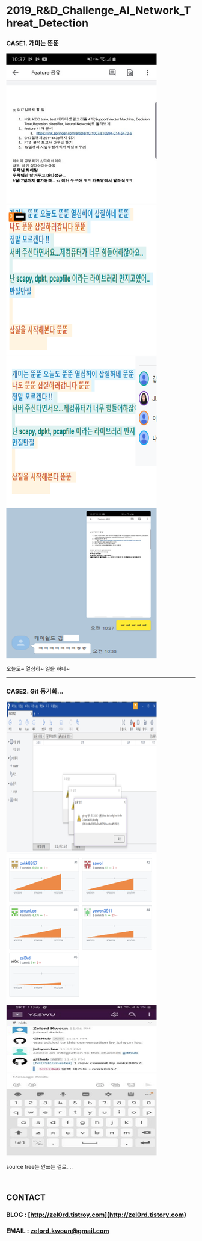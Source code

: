 **2019_R&D_Challenge_AI_Network_Threat_Detection**
==========

### CASE1. 개미는 뚠뚠

<img src="https://github.com/zel0rd/2019_R-D_Challenge_AI_Network_Threat_Detection/blob/master/References/story/Story1.jpeg" width="400px" height="400px" ></img><br/>
<img src="https://github.com/zel0rd/2019_R-D_Challenge_AI_Network_Threat_Detection/blob/master/References/story/Story2.png" width="400px" height="400px" ></img><br/>
<img src="https://github.com/zel0rd/2019_R-D_Challenge_AI_Network_Threat_Detection/blob/master/References/story/Story3.png" width="400px" height="400px" ></img><br/>
<img src="https://github.com/zel0rd/2019_R-D_Challenge_AI_Network_Threat_Detection/blob/master/References/story/Story4.png" width="400px" height="400px" ></img><br/>

오늘도~ 열심히~ 일을 하네~

------
### CASE2. Git 동기화...

<img src="https://github.com/zel0rd/2019_R-D_Challenge_AI_Network_Threat_Detection/blob/master/References/story/Story5.png" width="400px" height="400px" ></img><br/>
<img src="https://github.com/zel0rd/2019_R-D_Challenge_AI_Network_Threat_Detection/blob/master/References/story/Story6.png" width="400px" height="400px" ></img><br/>
<img src="https://github.com/zel0rd/2019_R-D_Challenge_AI_Network_Threat_Detection/blob/master/References/story/Story7.png" width="400px" height="400px" ></img><br/>
<br>
source tree는 안쓰는 걸로....

<br>

## CONTACT
### BLOG : [http://zel0rd.tistroy.com](http://zel0rd.tistory.com)
### EMAIL : zelord.kwoun@gmail.com
